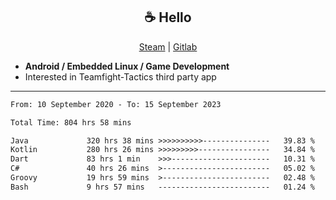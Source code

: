 <h2 align="center"> ☕ Hello </h2>

<p align="center">
  <a href="https://steamcommunity.com/id/Niforances/">Steam</a> |
  <a href="https://gitlab.com/niforances">Gitlab</a>
</p>

 - **Android / Embedded Linux / Game Development**
 - Interested in Teamfight-Tactics third party app

------

<!--START_SECTION:waka-->

```txt
From: 10 September 2020 - To: 15 September 2023

Total Time: 804 hrs 58 mins

Java             320 hrs 38 mins >>>>>>>>>>---------------   39.83 %
Kotlin           280 hrs 26 mins >>>>>>>>>----------------   34.84 %
Dart             83 hrs 1 min    >>>----------------------   10.31 %
C#               40 hrs 26 mins  >------------------------   05.02 %
Groovy           19 hrs 59 mins  >------------------------   02.48 %
Bash             9 hrs 57 mins   -------------------------   01.24 %
```

<!--END_SECTION:waka-->
